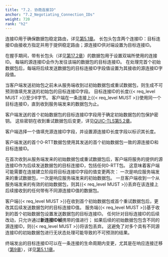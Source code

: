 ```yaml
---
title: "7.2. 协商连接ID"
anchor: "7.2_Negotiating_Connection_IDs"
weight: 720
rank: "h2"
---
```


连接ID用于确保数据包稳定路由，详见[第5.1章](#5.1_Connection_ID)。
长包头包含两个连接ID：目标连接ID由接收方指定并用于提供稳定路由；源连接ID供对端设置为目标连接ID。

在握手期间，带有长包头（详见[第17.2章](#17.2_Long_Header_Packets)）的数据包用于设置双端所使用的连接ID。
每端的源连接ID会作为发往该端的数据包的目标连接ID。
在处理完首个初始数据包后，每端将后续发送数据包的目标连接ID字段值设置为其接收的源连接ID字段值。

当客户端发送初始包之前未从服务端收到过初始数据包或重试数据包，则生成不可预测值填充发送的初始包的目标连接ID字段。
目标连接ID的长度{{< req_level MUST >}}至少8字节。
客户端在一条连接上{{< req_level MUST >}}使用同一个目标连接ID，直到收到服务端发来的数据包为止。

客户端发送的首个初始数据包的目标连接ID字段用于确定初始数据包的包保护密钥。
这些密钥在收到重试数据包后变更，详见[QUIC-TLS](https://www.rfc-editor.org/info/rfc9001)[第5.2章](#5.2_Matching_Packets_to_Connections)。

客户端选择一个值填充源连接ID字段，并设置源连接ID长度字段以标识其长度。

客户端发送的首个0-RTT数据包使用其发送的首个初始数据包一致的源连接ID和目标连接ID。

在首次收到从服务端发来的初始数据包或重试数据包后，客户端将服务的提供的源连接ID作为后续发送数据包的目标连接ID，包括任何0-RTT包。
这意味着客户端可能需要在连接建立阶段将目标连接ID字段的值变更两次：
一次是响应服务端发来的重试数据包，一次是响应服务端发来的初始数据包。
一旦客户端收到一个从服务端发来的有效的初始数据包，则其{{< req_level MUST >}}丢弃在该连接上后续接收到的任何带有不同源连接ID值的数据包。

客户端{{< req_level MUST >}}在收到首个初始数据包或首个重试数据包后，更改其后续发送数据包时的目标连接ID值。
服务端{{< req_level MUST >}}基于收到的首个初始数据包设置发送数据包的目标连接ID。
任何针对目标连接ID的后续改动，只允许通过**新连接ID帧**携带的值进行；
如果后续的初始数据包包含不同的源连接ID，则{{< req_level MUST >}}将该包丢弃。
这避免了对多个具有不同源连接ID的初始数据包进行无状态处理可能导致的不可预测的结果。

终端发出的目标连接ID可以在一条连接的生命周期内变更，尤其是在响应连接迁移（[第9章](#9_Connection_Migration)），详见[第5.1.1章](#5.1.1_Issuing_Connection_IDs)。
